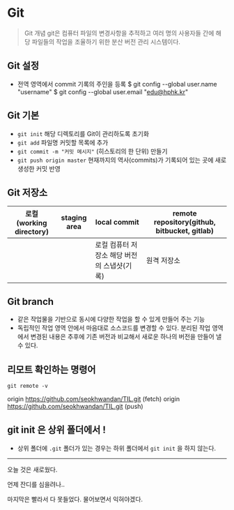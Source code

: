 # Git

>  Git 개념
> git은 컴퓨터 파일의 변경사항을 추적하고 여러 명의 사용자들 간에 해당 파일들의 작업을 조율하기 위한 분산 버전 관리 시스템이다.



## Git 설정

- 전역 영역에서 commit 기록의 주인을 등록
  $ git config --global user.name "username"
  $ git config --global user.email "edu@hphk.kr"

## Git 기본

- `git init` 해당 디렉토리를 Git이 관리하도록 초기화
- `git add` 파일명 커밋할 목록에 추가
- `git commit -m "커밋 메시지"` (히스토리의 한 단위) 만들기
- `git push origin master` 현재까지의 역사(commits)가 기록되어 있는 곳에 새로 생성한 커밋 반영



## Git 저장소

| 로컬(working directory) | staging area | local commit                                | remote repository(github, bitbucket, gitlab) |
| ----------------------- | ------------ | ------------------------------------------- | -------------------------------------------- |
|                         |              | 로컬 컴퓨터 저장소 해당 버전의 스냅샷(기록) | 원격 저장소                                  |



## Git branch

- 같은 작업물을 기반으로 동시에 다양한 작업을 할 수 있게 만들어 주는 기능
- 독립적인 작업 영역 안에서 마음대로 소스코드를 변경할 수 있다. 분리된 작업 영역에서 변경된 내용은 추후에 기존 버전과 비교해서 새로운 하나의 버전을 만들어 낼 수 있다.



## 리모트 확인하는 명령어

`git remote -v`

origin  https://github.com/seokhwandan/TIL.git (fetch)
origin  https://github.com/seokhwandan/TIL.git (push)



## git init 은 상위 폴더에서 !

- 상위 폴더에 `.git` 폴더가 있는 경우는 하위 폴더에서 `git init` 을 하지 않는다.

---

오늘 것은 새로웠다.

언제 잔디를 심을려나..

마지막은 빨라서 다 못들었다. 물어보면서 익혀야겠다.